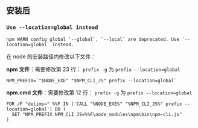 ## 安装后

### `Use --location=global instead`

```
npm WARN config global `--global`, `--local` are deprecated. Use `--location=global` instead.
```

在 node 的安装路径内修改以下文件：

**npm 文件**：需要修改第 23 行： `prefix -g` 为 `prefix --location=global`

```
NPM_PREFIX=`"$NODE_EXE" "$NPM_CLI_JS" prefix --location=global` 
```

**npm.cmd 文件**：需要修改第 12 行： `prefix -g` 为 `prefix --location=global`

```
FOR /F "delims=" %%F IN ('CALL "%NODE_EXE%" "%NPM_CLI_JS%" prefix --location=global') DO (
  SET "NPM_PREFIX_NPM_CLI_JS=%%F\node_modules\npm\bin\npm-cli.js"
)
```

